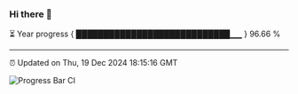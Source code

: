 ### Hi there 👋

⏳ Year progress { ████████████████████████████▁▁ } 96.66 %

---

⏰ Updated on Thu, 19 Dec 2024 18:15:16 GMT

![Progress Bar CI](https://github.com/code-lakshay/GitHub-Actions-Demo/workflows/Progress%20Bar%20CI/badge.svg)
